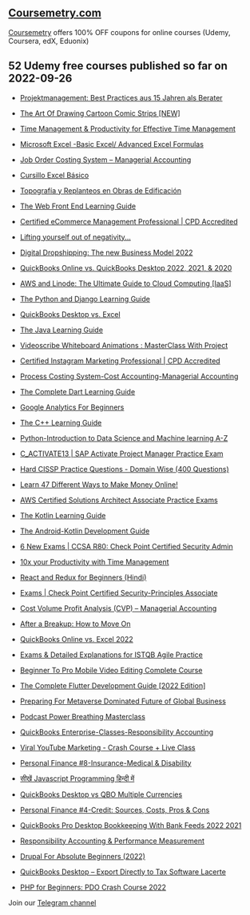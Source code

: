 ## [**Coursemetry.com**](https://coursemetry.com/)

[Coursemetry](https://coursemetry.com/) offers 100% OFF coupons for online courses (Udemy, Coursera, edX, Eduonix)

## **52 Udemy free courses published so far on 2022-09-26**

* [Projektmanagement: Best Practices aus 15 Jahren als Berater](https://coursemetry.com/projektmanagement-best-practices-aus-15-jahren-als-berater/)

* [The Art Of Drawing Cartoon Comic Strips [NEW]](https://coursemetry.com/the-art-of-drawing-cartoon-comic-strips-new/)

* [Time Management & Productivity for Effective Time Management](https://coursemetry.com/time-management-productivity-for-effective-time-management/)

* [Microsoft Excel -Basic Excel/ Advanced Excel Formulas](https://coursemetry.com/microsoft-excel-basic-excel-advanced-excel-formulas/)

* [Job Order Costing System – Managerial Accounting](https://coursemetry.com/job-order-costing-system-managerial-accounting/)

* [Cursillo Excel Básico](https://coursemetry.com/cursillo-excel-basico/)

* [Topografía y Replanteos en Obras de Edificación](https://coursemetry.com/topografia-y-replanteos-en-obras-de-edificacion/)

* [The Web Front End Learning Guide](https://coursemetry.com/the-web-front-end-learning-guide/)

* [Certified eCommerce Management Professional | CPD Accredited](https://coursemetry.com/certified-ecommerce-management-professional-cpd-accredited/)

* [Lifting yourself out of negativity...](https://coursemetry.com/lifting-yourself-out-of-negativity/)

* [Digital Dropshipping: The new Business Model 2022](https://coursemetry.com/digital-dropshipping-the-new-business-model-2022/)

* [QuickBooks Online vs. QuickBooks Desktop 2022, 2021, & 2020](https://coursemetry.com/quickbooks-online-vs-quickbooks-desktop-2022-2021-2020/)

* [AWS and Linode: The Ultimate Guide to Cloud Computing [IaaS]](https://coursemetry.com/aws-and-linode-the-ultimate-guide-to-cloud-computing-iaas/)

* [The Python and Django Learning Guide](https://coursemetry.com/the-python-and-django-learning-guide/)

* [QuickBooks Desktop vs. Excel](https://coursemetry.com/quickbooks-desktop-vs-excel/)

* [The Java Learning Guide](https://coursemetry.com/the-java-learning-guide/)

* [Videoscribe Whiteboard Animations : MasterClass With Project](https://coursemetry.com/videoscribe-whiteboard-animations-masterclass-with-project/)

* [Certified Instagram Marketing Professional | CPD Accredited](https://coursemetry.com/certified-instagram-marketing-professional-cpd-accredited/)

* [Process Costing System-Cost Accounting-Managerial Accounting](https://coursemetry.com/process-costing-system-cost-accounting-managerial-accounting/)

* [The Complete Dart Learning Guide](https://coursemetry.com/the-complete-dart-learning-guide/)

* [Google Analytics For Beginners](https://coursemetry.com/google-analytics-for-beginners/)

* [The C++ Learning Guide](https://coursemetry.com/the-c-learning-guide/)

* [Python-Introduction to Data Science and Machine learning A-Z](https://coursemetry.com/python-introduction-to-data-science-and-machine-learning-a-z/)

* [C_ACTIVATE13 | SAP Activate Project Manager Practice Exam](https://coursemetry.com/c_activate13-sap-activate-project-manager-practice-exam/)

* [Hard CISSP Practice Questions - Domain Wise (400 Questions)](https://coursemetry.com/hard-cissp-practice-questions-domain-wise-400-questions/)

* [Learn 47 Different Ways to Make Money Online!](https://coursemetry.com/learn-47-different-ways-to-make-money-online/)

* [AWS Certified Solutions Architect Associate Practice Exams](https://coursemetry.com/aws-certified-solutions-architect-associate-practice-exams/)

* [The Kotlin Learning Guide](https://coursemetry.com/the-kotlin-learning-guide/)

* [The Android-Kotlin Development Guide](https://coursemetry.com/the-android-kotlin-development-guide/)

* [6 New Exams | CCSA R80: Check Point Certified Security Admin](https://coursemetry.com/6-new-exams-ccsa-r80-check-point-certified-security-admin/)

* [10x your Productivity with Time Management](https://coursemetry.com/10x-your-productivity-with-time-management/)

* [React and Redux for Beginners (Hindi)](https://coursemetry.com/react-and-redux-for-beginners-hindi/)

* [Exams | Check Point Certified Security-Principles Associate](https://coursemetry.com/exams-check-point-certified-security-principles-associate/)

* [Cost Volume Profit Analysis (CVP) – Managerial Accounting](https://coursemetry.com/cost-volume-profit-analysis-cvp-managerial-accounting/)

* [After a Breakup: How to Move On](https://coursemetry.com/after-a-breakup-how-to-move-on/)

* [QuickBooks Online vs. Excel 2022](https://coursemetry.com/quickbooks-online-vs-excel-2022/)

* [Exams & Detailed Explanations for ISTQB Agile Practice](https://coursemetry.com/exams-detailed-explanations-for-istqb-agile-practice/)

* [Beginner To Pro Mobile Video Editing Complete Course](https://coursemetry.com/beginner-to-pro-mobile-video-editing-complete-course/)

* [The Complete Flutter Development Guide [2022 Edition]](https://coursemetry.com/the-complete-flutter-development-guide-2022-edition/)

* [Preparing For Metaverse Dominated Future of Global Business](https://coursemetry.com/preparing-for-metaverse-dominated-future-of-global-business/)

* [Podcast Power Breathing Masterclass](https://coursemetry.com/podcast-power-breathing-masterclass/)

* [QuickBooks Enterprise-Classes-Responsibility Accounting](https://coursemetry.com/quickbooks-enterprise-classes-responsibility-accounting/)

* [Viral YouTube Marketing - Crash Course + Live Class](https://coursemetry.com/viral-youtube-marketing-crash-course-live-class/)

* [Personal Finance #8-Insurance-Medical & Disability](https://coursemetry.com/personal-finance-8-insurance-medical-disability/)

* [सीखें Javascript Programming हिन्दी में](https://coursemetry.com/%e0%a4%b8%e0%a5%80%e0%a4%96%e0%a5%87%e0%a4%82-javascript-programming-%e0%a4%b9%e0%a4%bf%e0%a4%a8%e0%a5%8d%e0%a4%a6%e0%a5%80-%e0%a4%ae%e0%a5%87%e0%a4%82/)

* [QuickBooks Desktop vs QBO Multiple Currencies](https://coursemetry.com/quickbooks-desktop-vs-qbo-multiple-currencies/)

* [Personal Finance #4-Credit: Sources, Costs, Pros & Cons](https://coursemetry.com/personal-finance-4-credit-sources-costs-pros-cons/)

* [QuickBooks Pro Desktop Bookkeeping With Bank Feeds 2022 2021](https://coursemetry.com/quickbooks-pro-desktop-bookkeeping-with-bank-feeds-2022-2021/)

* [Responsibility Accounting & Performance Measurement](https://coursemetry.com/responsibility-accounting-performance-measurement/)

* [Drupal For Absolute Beginners (2022)](https://coursemetry.com/drupal-for-absolute-beginners-2022/)

* [QuickBooks Desktop – Export Directly to Tax Software Lacerte](https://coursemetry.com/quickbooks-desktop-export-directly-to-tax-software-lacerte/)

* [PHP for Beginners: PDO Crash Course 2022](https://coursemetry.com/php-for-beginners-pdo-crash-course-2022/)


Join our [Telegram channel](https://t.me/coursemetry)